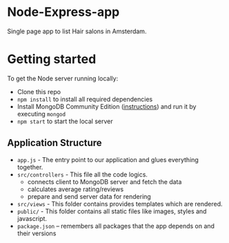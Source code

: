 # Node-Express-app
Single page app to list Hair salons in Amsterdam.

# Getting started

To get the Node server running locally:
- Clone this repo
- `npm install` to install all required dependencies
- Install MongoDB Community Edition ([instructions](https://docs.mongodb.com/manual/installation/#tutorials)) and run it by executing `mongod`
- `npm start` to start the local server

## Application Structure

- `app.js` - The entry point to our application and glues everything together. 
- `src/controllers` - This file all the code logics. 
  - connects client to MongoDB server and fetch the data
  - calculates average rating/reviews
  - prepare and send server data for rendering
- `src/views` - This folder contains provides templates which are rendered.
- `public/` - This folder contains all static files like images, styles and javascript.
- `package.json` – remembers all packages that the app depends on and their versions
